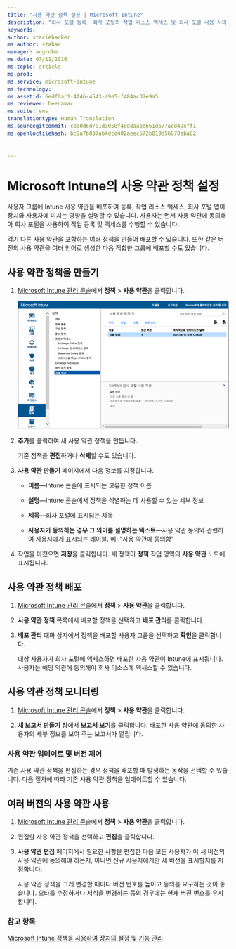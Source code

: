 ```yaml
---
title: "사용 약관 정책 설정 | Microsoft Intune"
description: "회사 포털 등록, 회사 포털의 작업 리소스 액세스 및 회사 포털 사용 시의 장치와 사용자에 대한 영향을 설명하기 위해 사용자 그룹에 Intune 사용 약관을 배포할 수 있습니다."
keywords: 
author: staciebarker
ms.author: stabar
manager: angrobe
ms.date: 07/11/2016
ms.topic: article
ms.prod: 
ms.service: microsoft-intune
ms.technology: 
ms.assetid: 6edf0ac1-4f46-4543-a9e5-f484ac37e9a5
ms.reviewer: heenamac
ms.suite: ems
translationtype: Human Translation
ms.sourcegitcommit: cba0d6d781d3050f4dd8aabd661d677ae849eff1
ms.openlocfilehash: bc9a7b837ab4dcd402aeec572b819d56070eba82


---
```


# <a name="terms-and-condition-policy-settings-in-microsoft-intune"></a>Microsoft Intune의 사용 약관 정책 설정
사용자 그룹에 Intune 사용 약관을 배포하여 등록, 작업 리소스 액세스, 회사 포털 앱이 장치와 사용자에 미치는 영향을 설명할 수 있습니다. 사용자는 먼저 사용 약관에 동의해야 회사 포털을 사용하여 작업 등록 및 액세스를 수행할 수 있습니다.

각기 다른 사용 약관을 포함하는 여러 정책을 만들어 배포할 수 있습니다. 또한 같은 버전의 사용 약관을 여러 언어로 생성한 다음 적합한 그룹에 배포할 수도 있습니다.

## <a name="create-a-terms-and-conditions-policy"></a>사용 약관 정책을 만들기

1.  [Microsoft Intune 관리 콘솔](http://manage.microsoft.com)에서 **정책** &gt; **사용 약관**을 클릭합니다.

    ![사용 약관 정책 스크린샷](./media/pol-sa-terms-conditions.png)

2.  **추가**를 클릭하여 새 사용 약관 정책을 만듭니다.

    기존 정책을 **편집**하거나 **삭제**할 수도 있습니다.

3.  **사용 약관 만들기** 페이지에서 다음 정보를 지정합니다.

    -   **이름**&mdash;Intune 콘솔에 표시되는 고유한 정책 이름

    -   **설명**&mdash;Intune 콘솔에서 정책을 식별하는 데 사용할 수 있는 세부 정보

    -   **제목**&mdash;회사 포털에 표시되는 제목

    -   **사용자가 동의하는 경우 그 의미를 설명하는 텍스트**&mdash;사용 약관 동의와 관련하여 사용자에게 표시되는 레이블. 예: "사용 약관에 동의함"

4.  작업을 마쳤으면 **저장**을 클릭합니다. 새 정책이 **정책** 작업 영역의 **사용 약관** 노드에 표시됩니다.

## <a name="deploy-a-terms-and-conditions-policy"></a>사용 약관 정책 배포

1.  [Microsoft Intune 관리 콘솔](http://manage.microsoft.com)에서 **정책** &gt; **사용 약관**을 클릭합니다.

2.  **사용 약관 정책** 목록에서 배포할 정책을 선택하고 **배포 관리**를 클릭합니다.

3.  **배포 관리** 대화 상자에서 정책을 배포할 사용자 그룹을 선택하고 **확인**을 클릭합니다.

    대상 사용자가 회사 포털에 액세스하면 배포한 사용 약관이 Intune에 표시됩니다. 사용자는 해당 약관에 동의해야 회사 리소스에 액세스할 수 있습니다.

## <a name="monitor-a-terms-and-conditions-policy"></a>사용 약관 정책 모니터링

1.  [Microsoft Intune 관리 콘솔](http://manage.microsoft.com)에서 **정책** &gt; **사용 약관**을 클릭합니다.

2.  **새 보고서 만들기** 창에서 **보고서 보기**를 클릭합니다. 배포한 사용 약관에 동의한 사용자의 세부 정보를 보여 주는 보고서가 열립니다.

### <a name="updates-and-version-control-for-terms-and-conditions"></a>사용 약관 업데이트 및 버전 제어
기존 사용 약관 정책을 편집하는 경우 정책을 배포할 때 발생하는 동작을 선택할 수 있습니다. 다음 절차에 따라 기존 사용 약관 정책을 업데이트할 수 있습니다.

## <a name="work-with-multiple-versions-of-terms-and-conditions"></a>여러 버전의 사용 약관 사용

1.  [Microsoft Intune 관리 콘솔](http://manage.microsoft.com)에서 **정책** &gt; **사용 약관**을 클릭합니다.

2.  편집할 사용 약관 정책을 선택하고 **편집**을 클릭합니다.

3.  **사용 약관 편집** 페이지에서 필요한 사항을 편집한 다음 모든 사용자가 이 새 버전의 사용 약관에 동의해야 하는지, 아니면 신규 사용자에게만 새 버전을 표시할지를 지정합니다.

    사용 약관 정책을 크게 변경할 때마다 버전 번호를 높이고 동의를 요구하는 것이 좋습니다. 오타를 수정하거나 서식을 변경하는 등의 경우에는 현재 버전 번호를 유지합니다.

### <a name="see-also"></a>참고 항목
[Microsoft Intune 정책을 사용하여 장치의 설정 및 기능 관리](manage-settings-and-features-on-your-devices-with-microsoft-intune-policies.md)



<!--HONumber=Nov16_HO2-->


